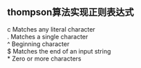 ## thompson算法实现正则表达式

  c Matches any literal character   
  . Matches a single character   
  ^ Beginning character  
  $ Matches the end of an input string  
  \* Zero or more characters  
